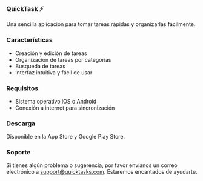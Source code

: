 ### QuickTask ⚡️

Una sencilla aplicación para tomar tareas rápidas y organizarlas fácilmente.



### Características

- Creación y edición de tareas
- Organización de tareas por categorías
- Busqueda de tareas
- Interfaz intuitiva y fácil de usar

### Requisitos

- Sistema operativo iOS o Android
- Conexión a internet para sincronización

### Descarga

Disponible en la App Store y Google Play Store.

### Soporte

Si tienes algún problema o sugerencia, por favor envíanos un correo electrónico a support@quicktasks.com. Estaremos encantados de ayudarte.
